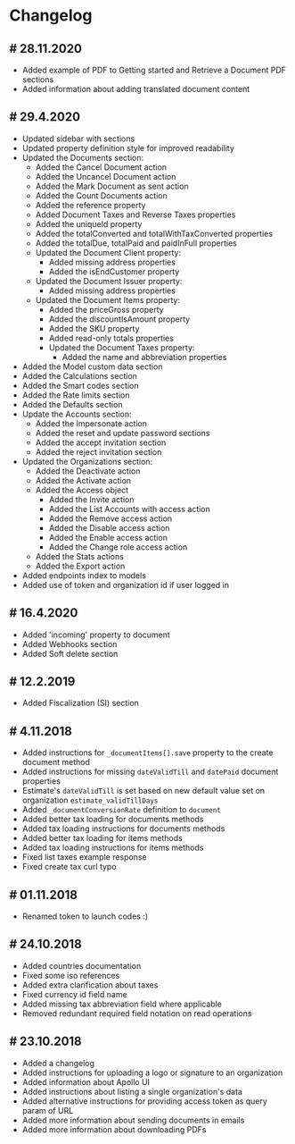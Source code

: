 # Changelog

## # 28.11.2020

- Added example of PDF to Getting started and Retrieve a Document PDF sections
- Added information about adding translated document content

## # 29.4.2020

- Updated sidebar with sections
- Updated property definition style for improved readability
- Updated the Documents section:
  - Added the Cancel Document action
  - Added the Uncancel Document action
  - Added the Mark Document as sent action
  - Added the Count Documents action
  - Added the reference property
  - Added Document Taxes and Reverse Taxes properties
  - Added the uniqueId property
  - Added the totalConverted and totalWithTaxConverted properties
  - Added the totalDue, totalPaid and paidInFull properties
  - Updated the Document Client property:
    - Added missing address properties
    - Added the isEndCustomer property
  - Updated the Document Issuer property:
    - Added missing address properties
  - Updated the Document Items property:
    - Added the priceGross property
    - Added the discountIsAmount property
    - Added the SKU property
    - Added read-only totals properties
    - Updated the Document Taxes property:
      - Added the name and abbreviation properties
- Added the Model custom data section
- Added the Calculations section
- Added the Smart codes section
- Added the Rate limits section
- Added the Defaults section
- Update the Accounts section:
  - Added the Impersonate action
  - Added the reset and update password sections
  - Added the accept invitation section
  - Added the reject invitation section
- Updated the Organizations section:
  - Added the Deactivate action
  - Added the Activate action
  - Added the Access object
    - Added the Invite action
    - Added the List Accounts with access action
    - Added the Remove access action
    - Added the Disable access action
    - Added the Enable access action
    - Added the Change role access action
  - Added the Stats actions
  - Added the Export action
- Added endpoints index to models
- Added use of token and organization id if user logged in

## # 16.4.2020

- Added 'incoming' property to document
- Added Webhooks section
- Added Soft delete section

## # 12.2.2019

- Added Fiscalization (SI) section

## # 4.11.2018

- Added instructions for `_documentItems[].save` property to the create document method
- Added instructions for missing `dateValidTill` and `datePaid` document properties
- Estimate's `dateValidTill` is set based on new default value set on organization `estimate_validTillDays`
- Added `_documentConversionRate` definition to `document`
- Added better tax loading for documents methods
- Added tax loading instructions for documents methods
- Added better tax loading for items methods
- Added tax loading instructions for items methods
- Fixed list taxes example response
- Fixed create tax curl typo

## # 01.11.2018

- Renamed token to launch codes :)

## # 24.10.2018

- Added countries documentation
- Fixed some iso references
- Added extra clarification about taxes
- Fixed currency id field name
- Added missing tax abbreviation field where applicable
- Removed redundant required field notation on read operations

## # 23.10.2018

- Added a changelog
- Added instructions for uploading a logo or signature to an organization
- Added information about Apollo UI
- Added instructions about listing a single organization's data
- Added alternative instructions for providing access token as query param of URL
- Added more information about sending documents in emails
- Added more information about downloading PDFs
